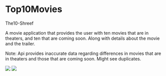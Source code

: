 # Top10Movies
The10-Shreef

A movie application that provides the user with ten movies that are in theaters, and ten that are coming soon. Along with details about
the movie and the trailer.

Note: Api provides inaccurate data regarding differences in movies that are in theaters and those that are coming soon. Might see duplicates.


![](preview1.gif)  ![](preview2.gif)
